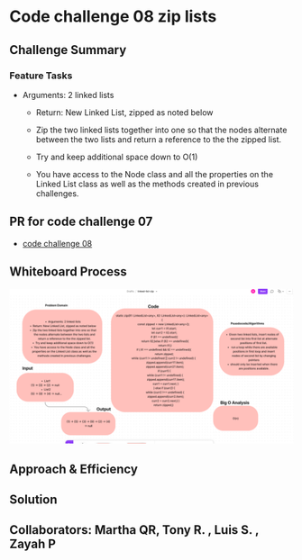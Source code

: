 
# Code challenge 08 zip lists

## Challenge Summary

### Feature Tasks

- Arguments: 2 linked lists

  - Return: New Linked List, zipped as noted below

  - Zip the two linked lists together into one so that the nodes alternate between the two lists and return a reference to the the zipped list.

  - Try and keep additional space down to O(1)

  - You have access to the Node class and all the properties on the Linked List class as well as the methods created in previous challenges.

## PR for code challenge 07

- [code challenge 08](https://github.com/SarahTek/data-structures-and-algorithms-401/pull/25)

## Whiteboard Process

![linked-list-zip](linked-list-zip.png)
## Approach & Efficiency
<!-- What approach did you take? Why? What is the Big O space/time for this approach? -->

## Solution
<!-- Show how to run your code, and examples of it in action -->

## Collaborators: Martha QR,  Tony R. , Luis S. , Zayah P 
